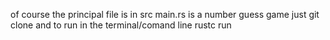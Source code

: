 of course the principal file is in src main.rs is a number guess game
just git clone and to run in the terminal/comand line rustc run
